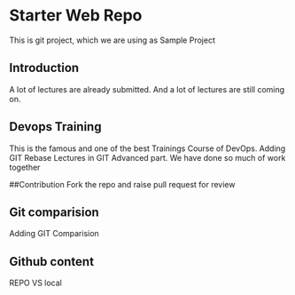 # Starter Web Repo

This is git project, which we are using as Sample Project

## Introduction

A lot of lectures are already submitted.
And a lot of lectures are still coming on.

## Devops Training

This is the famous and one of the best Trainings Course of DevOps.
Adding GIT Rebase Lectures in GIT Advanced part. We have done so much of work together

##Contribution
Fork the repo and raise pull request for review

## Git comparision 
Adding GIT Comparision 

## Github content
REPO VS local
